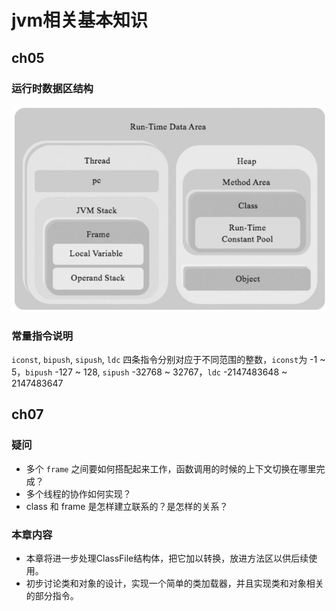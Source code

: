 # jvm相关基本知识

## ch05

### 运行时数据区结构
![img.png](img.png)

### 常量指令说明
`iconst`, `bipush`, `sipush`, `ldc` 四条指令分别对应于不同范围的整数，`iconst`为 -1 ~ 5，`bipush` -127 ~ 128,
`sipush` -32768 ~ 32767，`ldc` -2147483648 ~ 2147483647

## ch07

### 疑问
- 多个 `frame` 之间要如何搭配起来工作，函数调用的时候的上下文切换在哪里完成？
- 多个线程的协作如何实现？
- class 和 frame 是怎样建立联系的？是怎样的关系？

### 本章内容

- 本章将进一步处理ClassFile结构体，把它加以转换，放进方法区以供后续使用。
- 初步讨论类和对象的设计，实现一个简单的类加载器，并且实现类和对象相关的部分指令。